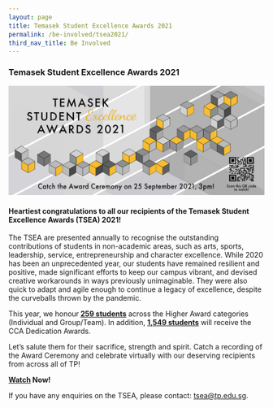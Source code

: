 ```yaml
---
layout: page
title: Temasek Student Excellence Awards 2021
permalink: /be-involved/tsea2021/
third_nav_title: Be Involved
---
```

### Temasek Student Excellence Awards 2021

![tsea ceremony](/images/tseabanner.png)

#### Heartiest congratulations to all our recipients of the **Temasek Student Excellence Awards (TSEA) 2021**!

The TSEA are presented annually to recognise the outstanding contributions of students in non-academic areas, such as arts, sports, leadership, service, entrepreneurship and character excellence. While 2020 has been an unprecedented year, our students have remained resilient and positive, made significant efforts to keep our campus vibrant, and devised creative workarounds in ways previously unimaginable. They were also quick to adapt and agile enough to continue a legacy of excellence, despite the curveballs thrown by the pandemic.

This year, we honour<b> <u>259 students</u></b> across the Higher Award categories (Individual and Group/Team). In addition, <b><u>1,549 students</u></b> will receive the CCA Dedication Awards.

Let’s salute them for their sacrifice, strength and spirit. Catch a recording of the Award Ceremony and celebrate virtually with our deserving recipients from across all of TP!

<b>[Watch](https://vimeo.com/604754932) Now!</b>

If you have any enquiries on the TSEA, please contact: <a href="mailto:tsea@tp.edu.sg">tsea@tp.edu.sg</a>.